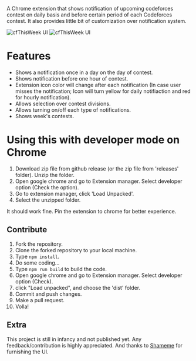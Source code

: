  
A Chrome extension that shows notification of upcoming codeforces contest on daily basis and before certain period of each Codeforces contest. It also provides little bit of customization over notification system.

![cfThisWeek UI](https://i.imgur.com/CctiLVD.png)
![cfThisWeek UI](https://i.imgur.com/p0HTiDn.png)

# Features
* Shows a notification once in a day on the day of contest.
* Shows notification before one hour of contest.
* Extension icon color will change after each notification (In case user misses the notification; Icon will turn yellow for daily notifiaction and red for hourly notification).
* Allows selection over contest divisions.
* Allows turning on/off each type of notifications.
* Shows week's contests.


# Using this with developer mode on Chrome
1. Download zip file from github release (or the zip file from 'releases' folder). Unzip the folder.
2. Open google chrome and go to Extension manager. Select developer option (Check the option).
3. Go to extension manager, click 'Load Unpacked'.
4. Select the unzipped folder.

It should work fine. Pin the extension to chrome for better experience. 


## Contribute
1. Fork the repository.
2. Clone the forked repository to your local machine.
3. Type `npm install`.
4. Do some coding...
5. Type `npm run build` to build the code.
6. Open google chrome and go to Extension manager. Select developer option (Check).
7. click "Load unpacked", and choose the 'dist' folder.
8. Commit and push changes.
9. Make a pull request.
10. Volla!

## Extra
This project is still in infancy and not published yet. Any feedback/contribution is highly appreciated. And thanks to [Shameme](https://github.com/shamemezahid) for furnishing the UI.
